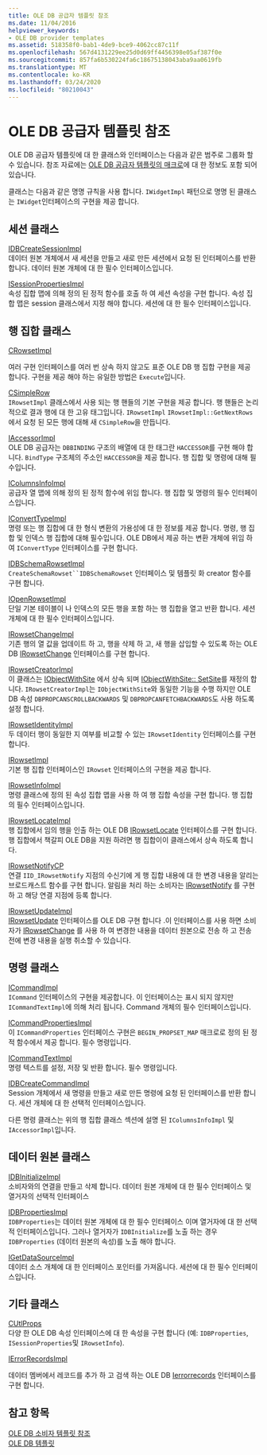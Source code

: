 ```yaml
---
title: OLE DB 공급자 템플릿 참조
ms.date: 11/04/2016
helpviewer_keywords:
- OLE DB provider templates
ms.assetid: 518358f0-bab1-4de9-bce9-4062cc87c11f
ms.openlocfilehash: 567d4131229ee25d0d69ff4456398e05af387f0e
ms.sourcegitcommit: 857fa6b530224fa6c18675138043aba9aa0619fb
ms.translationtype: MT
ms.contentlocale: ko-KR
ms.lasthandoff: 03/24/2020
ms.locfileid: "80210043"
---
```

# <a name="ole-db-provider-templates-reference"></a>OLE DB 공급자 템플릿 참조

OLE DB 공급자 템플릿에 대 한 클래스와 인터페이스는 다음과 같은 범주로 그룹화 할 수 있습니다. 참조 자료에는 [OLE DB 공급자 템플릿의 매크로](../../data/oledb/macros-for-ole-db-provider-templates.md)에 대 한 정보도 포함 되어 있습니다.

클래스는 다음과 같은 명명 규칙을 사용 합니다. `IWidgetImpl` 패턴으로 명명 된 클래스는 `IWidget`인터페이스의 구현을 제공 합니다.

## <a name="session-classes"></a>세션 클래스

[IDBCreateSessionImpl](../../data/oledb/idbcreatesessionimpl-class.md)<br/>
데이터 원본 개체에서 새 세션을 만들고 새로 만든 세션에서 요청 된 인터페이스를 반환 합니다. 데이터 원본 개체에 대 한 필수 인터페이스입니다.

[ISessionPropertiesImpl](../../data/oledb/isessionpropertiesimpl-class.md)<br/>
속성 집합 맵에 의해 정의 된 정적 함수를 호출 하 여 세션 속성을 구현 합니다. 속성 집합 맵은 session 클래스에서 지정 해야 합니다. 세션에 대 한 필수 인터페이스입니다.

## <a name="rowset-classes"></a>행 집합 클래스

[CRowsetImpl](../../data/oledb/crowsetimpl-class.md)

여러 구현 인터페이스를 여러 번 상속 하지 않고도 표준 OLE DB 행 집합 구현을 제공 합니다. 구현을 제공 해야 하는 유일한 방법은 `Execute`입니다.

[CSimpleRow](../../data/oledb/csimplerow-class.md)<br/>
`IRowsetImpl` 클래스에서 사용 되는 행 핸들의 기본 구현을 제공 합니다. 행 핸들은 논리적으로 결과 행에 대 한 고유 태그입니다. `IRowsetImpl` `IRowsetImpl::GetNextRows`에서 요청 된 모든 행에 대해 새 `CSimpleRow`을 만듭니다.

[IAccessorImpl](../../data/oledb/iaccessorimpl-class.md)<br/>
OLE DB 공급자는 `DBBINDING` 구조의 배열에 대 한 태그란 `HACCESSOR`를 구현 해야 합니다. `BindType` 구조체의 주소인 `HACCESSOR`을 제공 합니다. 행 집합 및 명령에 대해 필수입니다.

[IColumnsInfoImpl](../../data/oledb/icolumnsinfoimpl-class.md)<br/>
공급자 열 맵에 의해 정의 된 정적 함수에 위임 합니다. 행 집합 및 명령의 필수 인터페이스입니다.

[IConvertTypeImpl](../../data/oledb/iconverttypeimpl-class.md)<br/>
명령 또는 행 집합에 대 한 형식 변환의 가용성에 대 한 정보를 제공 합니다. 명령, 행 집합 및 인덱스 행 집합에 대해 필수입니다. OLE DB에서 제공 하는 변환 개체에 위임 하 여 `IConvertType` 인터페이스를 구현 합니다.

[IDBSchemaRowsetImpl](../../data/oledb/idbschemarowsetimpl-class.md)<br/>
`CreateSchemaRowset``IDBSchemaRowset` 인터페이스 및 템플릿 화 creator 함수를 구현 합니다.

[IOpenRowsetImpl](../../data/oledb/iopenrowsetimpl-class.md)<br/>
단일 기본 테이블이 나 인덱스의 모든 행을 포함 하는 행 집합을 열고 반환 합니다. 세션 개체에 대 한 필수 인터페이스입니다.

[IRowsetChangeImpl](../../data/oledb/irowsetchangeimpl-class.md)<br/>
기존 행의 열 값을 업데이트 하 고, 행을 삭제 하 고, 새 행을 삽입할 수 있도록 하는 OLE DB [IRowsetChange](/previous-versions/windows/desktop/ms715790(v=vs.85)) 인터페이스를 구현 합니다.

[IRowsetCreatorImpl](../../data/oledb/irowsetcreatorimpl-class.md)<br/>
이 클래스는 [IObjectWithSite](/windows/win32/api/ocidl/nn-ocidl-iobjectwithsite) 에서 상속 되며 [IObjectWithSite:: SetSite](/windows/win32/api/ocidl/nf-ocidl-iobjectwithsite-setsite)를 재정의 합니다. `IRowsetCreatorImpl`는 `IObjectWithSite`와 동일한 기능을 수행 하지만 OLE DB 속성 `DBPROPCANSCROLLBACKWARDS` 및 `DBPROPCANFETCHBACKWARDS`도 사용 하도록 설정 합니다.

[IRowsetIdentityImpl](../../data/oledb/irowsetidentityimpl-class.md)<br/>
두 데이터 행이 동일한 지 여부를 비교할 수 있는 `IRowsetIdentity` 인터페이스를 구현 합니다.

[IRowsetImpl](../../data/oledb/irowsetimpl-class.md)<br/>
기본 행 집합 인터페이스인 `IRowset` 인터페이스의 구현을 제공 합니다.

[IRowsetInfoImpl](../../data/oledb/irowsetinfoimpl-class.md)<br/>
명령 클래스에 정의 된 속성 집합 맵을 사용 하 여 행 집합 속성을 구현 합니다. 행 집합의 필수 인터페이스입니다.

[IRowsetLocateImpl](../../data/oledb/irowsetlocateimpl-class.md)<br/>
행 집합에서 임의 행을 인출 하는 OLE DB [IRowsetLocate](/previous-versions/windows/desktop/ms721190(v=vs.85)) 인터페이스를 구현 합니다. 행 집합에서 책갈피 OLE DB을 지원 하려면 행 집합이이 클래스에서 상속 하도록 합니다.

[IRowsetNotifyCP](../../data/oledb/irowsetnotifycp-class.md)<br/>
연결 `IID_IRowsetNotify` 지점의 수신기에 게 행 집합 내용에 대 한 변경 내용을 알리는 브로드캐스트 함수를 구현 합니다. 알림을 처리 하는 소비자는 [IRowsetNotify](/previous-versions/windows/desktop/ms712959(v=vs.85)) 를 구현 하 고 해당 연결 지점에 등록 합니다.

[IRowsetUpdateImpl](../../data/oledb/irowsetupdateimpl-class.md)<br/>
[IRowsetUpdate](/previous-versions/windows/desktop/ms714401(v=vs.85)) 인터페이스를 OLE DB 구현 합니다 .이 인터페이스를 사용 하면 소비자가 [IRowsetChange](/previous-versions/windows/desktop/ms715790(v=vs.85)) 를 사용 하 여 변경한 내용을 데이터 원본으로 전송 하 고 전송 전에 변경 내용을 실행 취소할 수 있습니다.

## <a name="command-classes"></a>명령 클래스

[ICommandImpl](../../data/oledb/icommandimpl-class.md)<br/>
`ICommand` 인터페이스의 구현을 제공합니다. 이 인터페이스는 표시 되지 않지만 `ICommandTextImpl`에 의해 처리 됩니다. Command 개체의 필수 인터페이스입니다.

[ICommandPropertiesImpl](../../data/oledb/icommandpropertiesimpl-class.md)<br/>
이 `ICommandProperties` 인터페이스 구현은 `BEGIN_PROPSET_MAP` 매크로로 정의 된 정적 함수에서 제공 합니다. 필수 명령입니다.

[ICommandTextImpl](../../data/oledb/icommandtextimpl-class.md)<br/>
명령 텍스트를 설정, 저장 및 반환 합니다. 필수 명령입니다.

[IDBCreateCommandImpl](../../data/oledb/idbcreatecommandimpl-class.md)<br/>
Session 개체에서 새 명령을 만들고 새로 만든 명령에 요청 된 인터페이스를 반환 합니다. 세션 개체에 대 한 선택적 인터페이스입니다.

다른 명령 클래스는 위의 행 집합 클래스 섹션에 설명 된 `IColumnsInfoImpl` 및 `IAccessorImpl`입니다.

## <a name="data-source-classes"></a>데이터 원본 클래스

[IDBInitializeImpl](../../data/oledb/idbinitializeimpl-class.md)<br/>
소비자와의 연결을 만들고 삭제 합니다. 데이터 원본 개체에 대 한 필수 인터페이스 및 열거자의 선택적 인터페이스

[IDBPropertiesImpl](../../data/oledb/idbpropertiesimpl-class.md)<br/>
`IDBProperties`는 데이터 원본 개체에 대 한 필수 인터페이스 이며 열거자에 대 한 선택적 인터페이스입니다. 그러나 열거자가 `IDBInitialize`를 노출 하는 경우 `IDBProperties` (데이터 원본의 속성)를 노출 해야 합니다.

[IGetDataSourceImpl](../../data/oledb/igetdatasourceimpl-class.md)<br/>
데이터 소스 개체에 대 한 인터페이스 포인터를 가져옵니다. 세션에 대 한 필수 인터페이스입니다.

## <a name="other-classes"></a>기타 클래스

[CUtlProps](../../data/oledb/cutlprops-class.md)<br/>
다양 한 OLE DB 속성 인터페이스에 대 한 속성을 구현 합니다 (예: `IDBProperties`, `ISessionProperties`및 `IRowsetInfo`).

[IErrorRecordsImpl](../../data/oledb/ierrorrecordsimpl-class.md)

데이터 멤버에서 레코드를 추가 하 고 검색 하는 OLE DB [Ierrorrecords](/previous-versions/windows/desktop/ms718112(v=vs.85)) 인터페이스를 구현 합니다.

## <a name="see-also"></a>참고 항목

[OLE DB 소비자 템플릿 참조](../../data/oledb/ole-db-consumer-templates-reference.md)<br/>
[OLE DB 템플릿](../../data/oledb/ole-db-templates.md)
